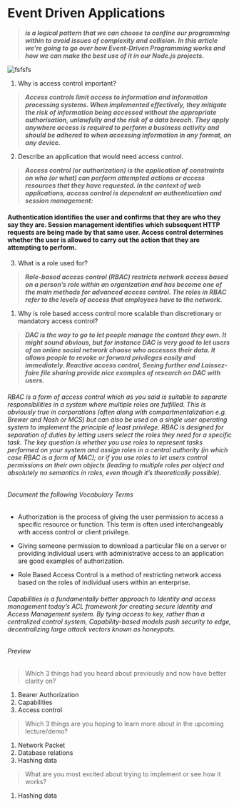 # Event Driven Applications
> ***is a logical pattern that we can choose to confine our programming within to avoid issues of complexity and collision. In this article we’re going to go over how Event-Driven Programming works and how we can make the best use of it in our Node.js projects.***


![fsfsfs](https://hazelcast.com/wp-content/uploads/2020/02/20_EventDrivenArchitecture.png)


1. Why is access control important?
> ***Access controls limit access to information and information processing systems. When implemented effectively, they mitigate the risk of information being accessed without the appropriate authorisation, unlawfully and the risk of a data breach. They apply anywhere access is required to perform a business activity and should be adhered to when accessing information in any format, on any device.***

2. Describe an application that would need access control.
> ***Access control (or authorization) is the application of constraints on who (or what) can perform attempted actions or access resources that they have requested. In the context of web applications, access control is dependent on authentication and session management:***

#### Authentication identifies the user and confirms that they are who they say they are. Session management identifies which subsequent HTTP requests are being made by that same user. Access control determines whether the user is allowed to carry out the action that they are attempting to perform.



3. What is a role used for?
> ***Role-based access control (RBAC) restricts network access based on a person’s role within an organization and has become one of the main methods for advanced access control. The roles in RBAC refer to the levels of access that employees have to the network.***

1. Why is role based access control more scalable than discretionary or mandatory access control?
> ***DAC is the way to go to let people manage the content they own. It might sound obvious, but for instance DAC is very good to let users of an online social network choose who accesses their data. It allows people to revoke or forward privileges easily and immediately. Reactive access control, Seeing further and Laissez-faire file sharing provide nice examples of research on DAC with users.***

###### RBAC is a form of access control which as you said is suitable to separate responsibilities in a system where multiple roles are fulfilled. This is obviously true in corporations (often along with compartmentalization e.g. Brewer and Nash or MCS) but can also be used on a single user operating system to implement the principle of least privilege. RBAC is designed for separation of duties by letting users select the roles they need for a specific task. The key question is whether you use roles to represent tasks performed on your system and assign roles in a central authority (in which case RBAC is a form of MAC); or if you use roles to let users control permissions on their own objects (leading to multiple roles per object and absolutely no semantics in roles, even though it’s theoretically possible).

###### Document the following Vocabulary Terms

- Authorization is the process of giving the user permission to access a specific resource or function. This term is often used interchangeably with access control or client privilege.

- Giving someone permission to download a particular file on a server or providing individual users with administrative access to an application are good examples of authorization.

- Role Based Access Control is a method of restricting network access based on the roles of individual users within an enterprise.

###### Capabilities is a fundamentally better approach to Identity and access management today’s ACL framework for creating secure Identity and Access Management system. By tying access to key, rather than a centralized control system, Capability-based models push security to edge, decentralizing large attack vectors known as honeypots.

###### Preview
> Which 3 things had you heard about previously and now have better clarity on?
1. Bearer Authorization
2. Capabilities
3. Access control
> Which 3 things are you hoping to learn more about in the upcoming lecture/demo?
1. Network Packet
2. Database relations
3. Hashing data
> What are you most excited about trying to implement or see how it works?
1. Hashing data